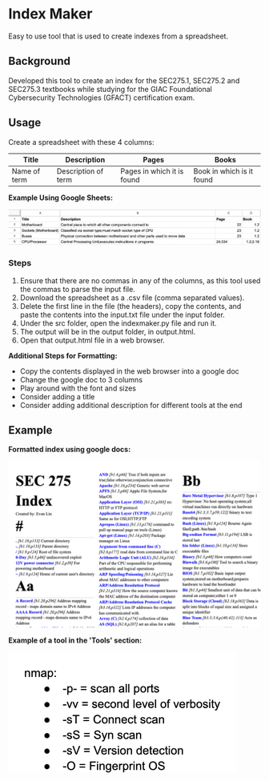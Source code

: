 # Index Maker 
<p> Easy to use tool that is used to create indexes from a spreadsheet. </p>
<h2> Background </h2>
<p> Developed this tool to create an index for the SEC275.1, SEC275.2 and SEC275.3 textbooks while studying for the GIAC Foundational Cybersecurity Technologies (GFACT) certification exam. </p>
<h2> Usage </h2>
<p> Create a spreadsheet with these 4 columns: 
  
| Title  | Description | Pages | Books |
| ------------- | ------------- | ------------- | ------------- |
| Name of term  | Description of term | Pages in which it is found | Book in which is it found |

<b> Example Using Google Sheets: </b>

![Example Spreadsheet](https://github.com/evanlin23/Index-Maker/blob/6b043ca97caaec63db63e81c4ffad9426a65a221/images/example_spreadsheet.png?raw=true)

</p>

### Steps

<p>
  
1. Ensure that there are no commas in any of the columns, as this tool used the commas to parse the input file. 
2. Download the spreadsheet as a .csv file (comma separated values).
3. Delete the first line in the file (the headers), copy the contents, and paste the contents into the input.txt file under the input folder.
4. Under the src folder, open the indexmaker.py file and run it.
5. The output will be in the output folder, in output.html.
6. Open that output.html file in a web browser. 

<b> Additional Steps for Formatting: </b>

  *  Copy the contents displayed in the web browser into a google doc
  *  Change the google doc to 3 columns
  *  Play around with the font and sizes
  *  Consider adding a title
  *  Consider adding additional description for different tools at the end

</p>

## Example
<p>
<b>Formatted index using google docs: </b>

![Example Index](https://github.com/evanlin23/Index-Maker/blob/4846de5b72e7eb1a144f2b6501cef7672b4c11a8/images/formatted_index.png?raw=true)


<b>Example of a tool in the 'Tools' section: </b>

![Example Tool](https://github.com/evanlin23/Index-Maker/blob/426c7f4da6d4986a2e674fa78358f62a6c90fcd6/images/example_tool.png?raw=true)
</p>
